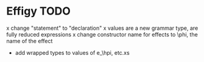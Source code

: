 # Effigy TODO

x change "statement" to "declaration"
x values are a new grammar type, are fully reduced expressions
x change constructor name for effects to \phi, the name of the effect
- add wrapped types to values of e_\hpi, etc.xs

